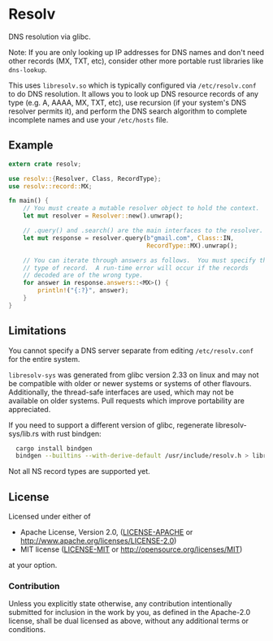 # Resolv

DNS resolution via glibc.

Note: If you are only looking up IP addresses for DNS names and don't need other records
(MX, TXT, etc), consider other more portable rust libraries like `dns-lookup`.

This uses `libresolv.so` which is typically configured via `/etc/resolv.conf` to do DNS
resolution.  It allows you to look up DNS resource records of any type (e.g. A, AAAA, MX, TXT,
etc), use recursion (if your system's DNS resolver permits it), and perform the DNS search
algorithm to complete incomplete names and use your `/etc/hosts` file.

## Example

````rust
extern crate resolv;

use resolv::{Resolver, Class, RecordType};
use resolv::record::MX;

fn main() {
    // You must create a mutable resolver object to hold the context.
    let mut resolver = Resolver::new().unwrap();

    // .query() and .search() are the main interfaces to the resolver.
    let mut response = resolver.query(b"gmail.com", Class::IN,
                                      RecordType::MX).unwrap();

    // You can iterate through answers as follows.  You must specify the
    // type of record.  A run-time error will occur if the records
    // decoded are of the wrong type.
    for answer in response.answers::<MX>() {
        println!("{:?}", answer);
    }
}
````

## Limitations

You cannot specify a DNS server separate from editing `/etc/resolv.conf` for the entire
system.

`libresolv-sys` was generated from glibc version 2.33 on linux and may not be compatible with
older or newer systems or systems of other flavours. Additionally, the thread-safe interfaces
are used, which may not be available on older systems. Pull requests which improve portability
are appreciated.

If you need to support a different version of glibc, regenerate libresolv-sys/lib.rs with
rust bindgen:

````sh
  cargo install bindgen
  bindgen --builtins --with-derive-default /usr/include/resolv.h > libresolv-sys/lib.rs
````

Not all NS record types are supported yet.

## License

Licensed under either of

 * Apache License, Version 2.0, ([LICENSE-APACHE](LICENSE-APACHE) or http://www.apache.org/licenses/LICENSE-2.0)
 * MIT license ([LICENSE-MIT](LICENSE-MIT) or http://opensource.org/licenses/MIT)

at your option.

### Contribution

Unless you explicitly state otherwise, any contribution intentionally submitted
for inclusion in the work by you, as defined in the Apache-2.0 license, shall
be dual licensed as above, without any additional terms or conditions.
